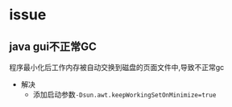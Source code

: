 # issue

## java gui不正常GC

程序最小化后工作内存被自动交换到磁盘的页面文件中,导致不正常gc

- 解决
  - 添加启动参数`-Dsun.awt.keepWorkingSetOnMinimize=true`